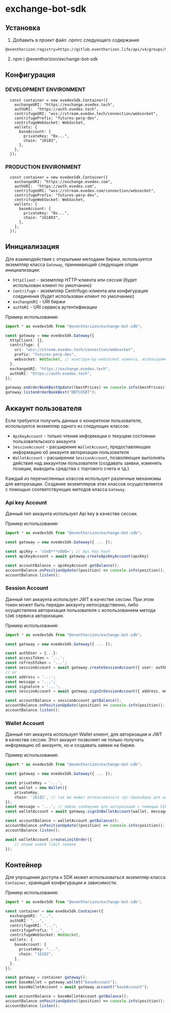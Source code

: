# exchange-bot-sdk

## Установка
1. Добавить в проект файл .npmrc следующего содержания
```
@eventhorizon:registry=https://gitlab.eventhorizon.life/api/v4/groups/59/-/packages/npm/
```
2. npm i @eventhorizon/exchange-bot-sdk

## Конфигурация

### DEVELOPMENT ENVIRONMENT
```
  const container = new evedexSdk.Container({
    exchangeURI: "https://exchange.evedex.tech",
    authURI:  "https://auth.evedex.tech",
    centrifugeURI: "wss://stream.evedex.tech/connection/websocket",
    centrifugePrefix: "futures-perp-dev",
    centrifugeWebSocket: WebSocket,
    wallets: {
      baseAccount: {
        privateKey: "0x...",
        chain: "16182",
      },
    },
  });
```

### PRODUCTION ENVIRONMENT
```
  const container = new evedexSdk.Container({
    exchangeURI: "https://exchange.evedex.com",
    authURI:  "https://auth.evedex.com",
    centrifugeURI: "wss://stream.evedex.com/connection/websocket",
    centrifugePrefix: "futures-perp-dev",
    centrifugeWebSocket: WebSocket,
    wallets: {
      baseAccount: {
        privateKey: "0x...",
        chain: "161803",
      },
    },
  });
```

## Инициализация

Для взаимодействия с открытыми методами биржи, используется экземпляр класса `Gateway`, принимающий следующие опции инициализации:

- `httpClient` - экземпляр HTTP-клиента или сессия (будет использован клиент по умолчанию)
- `centrifuge` - экземпляр Centrifugo-клиента или конфигурация соединения (будет использован клиент по умолчанию)
- `exchangeURI` - URI биржи
- `authURI` - URI сервиса аутентификации

Пример использования:

```ts
import * as evedexSdk from "@eventhorizon/exchange-bot-sdk";

const gateway = new evedexSdk.Gateway({
  httpClient: {},
  centrifuge: {
    uri: "wss://stream.evedex.tech/connection/websocket",
    prefix: "futures-perp-dev",
    websocket: WebSocket, // конструктор websocket клиента, используемого в данном окружении
  },
  exchangeURI: "https://exchange.evedex.tech",
  authURI: "https://auth.evedex.tech",
});

gateway.onOrderBookBestUpdate((bestPrices) => console.info(bestPrices));
gateway.listenOrderBookBest("DBTCUSDT");
```

## Аккаунт пользователя

Если требуется получить данные о конкретном пользователе, используется экземпляр одного из следующих классов:

- `ApiKeyAccount` - только чтение информации о текущем состоянии пользовательского аккаунта
- `SessionAccount` - расширение `WalletAccount`, предоставляющее информацию об аккаунте авторизации пользователя
- `WalletAccount` - расширение `SessionAccount`, позволяющее выполнять действия над аккаунтом пользователя (создавать заявки, изменять позиции, выводить средства с торгового счета и тд.)

Каждый из перечисленных классов использует различные механизмы для авторизации. Создание экземпляров этих классов осуществляется с помощью соответствующих методов класса `Gateway`.

### Api key Account

Данный тип аккаунта использует Api key в качестве сессии.

Пример использования:

```ts
import * as evedexSdk from "@eventhorizon/exchange-bot-sdk";

const gateway = new evedexSdk.Gateway({ ... });

const apiKey = 'cUxD***uOUQ='; // Api key hash
const apiKeyAccount = await gateway.createApiKeyAccount(apiKey)

const accountBalance = apiKeyAccount.getBalance();
accountBalance.onPositionUpdate((position) => console.info(position));
accountBalance.listen();
```

### Session Account

Данный тип аккаунта использует JWT в качестве сессии. При этом токен может быть передан аккаунту непосредственно, либо осуществлена авторизация пользователя с использованием метода `SIWE` сервиса авторизации.

Пример использования:

```ts
import * as evedexSdk from "@eventhorizon/exchange-bot-sdk";

const gateway = new evedexSdk.Gateway({ ... });

const authUser = {...}:
const accessToken = '...';
const refreshToken = '...';
const sessionAccount = await gateway.createSessionAccount({ user: authUser, token: { accessToken, refreshToken }});
// or
const address = '...';
const message = '...';
const signature = '...';
const sessionAccount = await gateway.signInSessionAccount({ address, message, signature });

const accountBalance = sessionAccount.getBalance();
accountBalance.onPositionUpdate((position) => console.info(position));
accountBalance.listen();
```

### Wallet Account

Данный тип аккаунта использует Wallet клиент, для авторизации и JWT в качестве сессии. Этот аккаунт позволяет не только получать информацию об аккаунте, но и создавать заявки на бирже.

Пример использования:

```ts
import * as evedexSdk from "@eventhorizon/exchange-bot-sdk";

const gateway = new evedexSdk.Gateway({ ... });

const privateKey = '...';
const wallet = new Wallet({
    privateKey,
    chain: '16182', // так же может использоваться rpc-провайдер для автоматического определения chainId
});
const message = '...'; // любое сообщение для авторизации с помощью SIWE
const walletAccount = await gateway.signInWalletAccount(wallet, message);

const accountBalance = walletAccount.getBalance();
accountBalance.onPositionUpdate((position) => console.info(position));
accountBalance.listen();

await walletAccount.createLimitOrder({
    // опции новой limit заявки
});
```

## Контейнер

Для упрощения доступа к SDK может использоваться экземпляр класса `Container`, хранящий конфигурации и зависимости.

Пример использования:

```ts
import * as evedexSdk from "@eventhorizon/exchange-bot-sdk";

const container = new evedexSdk.Container({
  exchangeURI: "...",
  authURI: "...",
  centrifugeURI: "...",
  centrifugePrefix: "...",
  centrifugeWebSocket: WebSocket,
  wallets: {
    baseAccount: {
      privateKey: "...",
      chain: "16182",
    },
  },
});

const gateway = container.gateway();
const baseWallet = gateway.wallet("baseAccount");
const baseWalletAccount = await gateway.account("baseAccount");

const accountBalance = baseWalletAccount.getBalance();
accountBalance.onPositionUpdate((position) => console.info(position));
accountBalance.listen();
```
